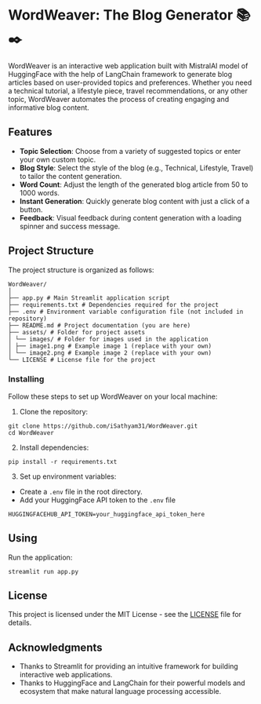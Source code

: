 # WordWeaver: The Blog Generator 📚✒️

WordWeaver is an interactive web application built with MistralAI model of HuggingFace with the help of LangChain framework to generate blog articles based on user-provided topics and preferences. Whether you need a technical tutorial, a lifestyle piece, travel recommendations, or any other topic, WordWeaver automates the process of creating engaging and informative blog content.

## Features

- **Topic Selection**: Choose from a variety of suggested topics or enter your own custom topic.
- **Blog Style**: Select the style of the blog (e.g., Technical, Lifestyle, Travel) to tailor the content generation.
- **Word Count**: Adjust the length of the generated blog article from 50 to 1000 words.
- **Instant Generation**: Quickly generate blog content with just a click of a button.
- **Feedback**: Visual feedback during content generation with a loading spinner and success message.

## Project Structure

The project structure is organized as follows:
```
WordWeaver/
│
├── app.py # Main Streamlit application script
├── requirements.txt # Dependencies required for the project
├── .env # Environment variable configuration file (not included in repository)
├── README.md # Project documentation (you are here)
├── assets/ # Folder for project assets
│ └── images/ # Folder for images used in the application
│ ├── image1.png # Example image 1 (replace with your own)
│ └── image2.png # Example image 2 (replace with your own)
└── LICENSE # License file for the project
```

### Installing

Follow these steps to set up WordWeaver on your local machine:

1. Clone the repository:
```
git clone https://github.com/iSathyam31/WordWeaver.git
cd WordWeaver
```   

2. Install dependencies:
```
pip install -r requirements.txt
```

3. Set up environment variables:

- Create a `.env` file in the root directory.
- Add your HuggingFace API token to the `.env` file
```
HUGGINGFACEHUB_API_TOKEN=your_huggingface_api_token_here
```

## Using 
Run the application:
```
streamlit run app.py
```

## License
This project is licensed under the MIT License - see the [LICENSE](LICENSE) file for details.

## Acknowledgments
* Thanks to Streamlit for providing an intuitive framework for building interactive web applications.
* Thanks to HuggingFace and LangChain for their powerful models and ecosystem that make natural language processing accessible.